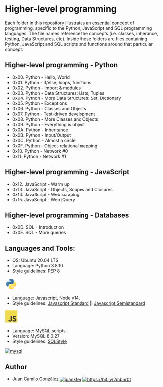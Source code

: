 # Higher-level programming

Each folder in this repository illustrates an essential concept of programming, specific to the Python, JavaScript and SQL programming languages. The file names reference the concepts (i.e. classes, inherance, testing, Data Structures, etc). Inside these folders are files containing Python, JavaScript and SQL scripts and functions around that particular concept.

## Higher-level programming - Python

- 0x00. Python - Hello, World
- 0x01. Python - if/else, loops, functions 
- 0x02. Python - import & modules 
- 0x03. Python - Data Structures: Lists, Tuples 
- 0x04. Python - More Data Structures: Set, Dictionary
- 0x05. Python - Exceptions
- 0x06. Python - Classes and Objects 
- 0x07. Python - Test-driven development
- 0x08. Python - More Classes and Objects 
- 0x09. Python - Everything is object 
- 0x0A. Python - Inheritance 
- 0x0B. Python - Input/Output
- 0x0C. Python - Almost a circle
- 0x0F. Python - Object-relational mapping
- 0x10. Python - Network #0
- 0x11. Python - Network #1 

## Higher-level programming - JavaScript

- 0x12. JavaScript - Warm up
- 0x13. JavaScript - Objects, Scopes and Closures
- 0x14. JavaScript - Web scraping
- 0x15. JavaScript - Web jQuery

## Higher-level programming - Databases

- 0x0D. SQL - Introduction
- 0x0E. SQL - More queries 


## Languages and Tools:

- OS: Ubuntu 20.04 LTS
- Language: Python 3.8.10
- Style guidelines: [PEP 8](https://www.python.org/dev/peps/pep-0008/)

<p align="left"> <a href="https://www.python.org" target="_blank" rel="noreferrer"> <img src="https://raw.githubusercontent.com/devicons/devicon/master/icons/python/python-original.svg" alt="python" width="40" height="40"/> </a> </p>

- Language: Javascript, Node v14.
- Style guidelines: [Javascript Standard](https://standardjs.com/rules.html) || [Javascript Semistandard](https://github.com/Flet/semistandard)

<p align="left"> <a href="https://developer.mozilla.org/en-US/docs/Web/JavaScript" target="_blank" rel="noreferrer"> <img src="https://raw.githubusercontent.com/devicons/devicon/master/icons/javascript/javascript-original.svg" alt="javascript" width="40" height="40"/> </a> </p>

- Language: MySQL scripts
- Version: MySQL 8.0.27
- Style guidelines: [SQLStyle](https://www.sqlstyle.guide/)

<p align="left"> <a href="https://www.mysql.com/" target="_blank" rel="noreferrer"> <img src="https://www.mysql.com/common/logos/logo-mysql-170x115.png" alt="mysql" width="80" height="40"/> </a> </p>


## Author

- Juan Camilo González <a href="https://twitter.com/juankter" target="blank"><img align="center" src="https://raw.githubusercontent.com/rahuldkjain/github-profile-readme-generator/master/src/images/icons/Social/twitter.svg" alt="juankter" height="30" width="40" /></a>
<a href="https://bit.ly/2MBNR0t" target="blank"><img align="center" src="https://raw.githubusercontent.com/rahuldkjain/github-profile-readme-generator/master/src/images/icons/Social/linked-in-alt.svg" alt="https://bit.ly/2mbnr0t" height="30" width="40" /></a>